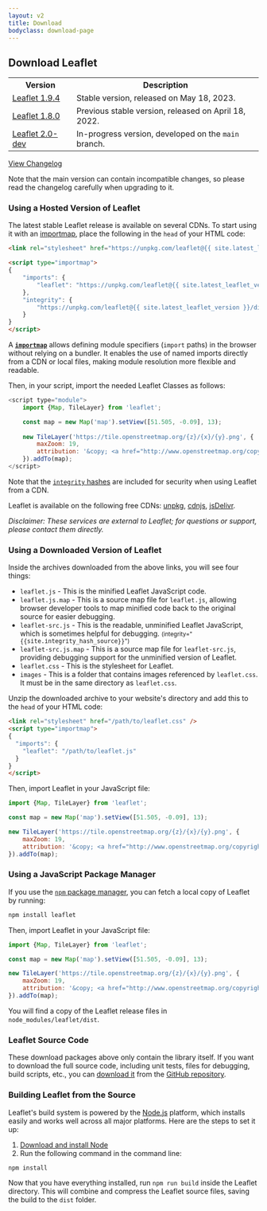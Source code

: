 ```yaml
---
layout: v2
title: Download
bodyclass: download-page
---
```


## Download Leaflet

<table>
	<tr>
		<th>Version</th>
		<th>Description</th>
	</tr>
	<tr>
		<td><a href="https://leafletjs-cdn.s3.amazonaws.com/content/leaflet/v1.9.4/leaflet.zip">Leaflet 1.9.4</a></td>
		<td>Stable version, released on May 18, 2023.</td>
	</tr>
	<tr>
		<td><a href="https://leafletjs-cdn.s3.amazonaws.com/content/leaflet/v1.8.0/leaflet.zip">Leaflet 1.8.0</a></td>
		<td>Previous stable version, released on April 18, 2022.</td>
	</tr>
	<tr>
		<td><a href="https://leafletjs-cdn.s3.amazonaws.com/content/leaflet/main/leaflet.zip">Leaflet 2.0-dev</a></td>
		<td>In-progress version, developed on the <code>main</code> branch.</td>
	</tr>
</table>

[View Changelog](https://github.com/Leaflet/Leaflet/blob/main/CHANGELOG.md)

Note that the main version can contain incompatible changes,
so please read the changelog carefully when upgrading to it.

### Using a Hosted Version of Leaflet

The latest stable Leaflet release is available on several CDNs. To start using it with an [importmap](https://developer.mozilla.org/en-US/docs/Web/HTML/Element/script/type/importmap), place the following in the `head` of your HTML code:

```html
<link rel="stylesheet" href="https://unpkg.com/leaflet@{{ site.latest_leaflet_version }}/dist/leaflet.css" integrity="{{site.integrity_hash_css}}" crossorigin="anonymous" />

<script type="importmap">
{
	"imports": {
		"leaflet": "https://unpkg.com/leaflet@{{ site.latest_leaflet_version }}/dist/leaflet.js"
	},
	"integrity": {
		"https://unpkg.com/leaflet@{{ site.latest_leaflet_version }}/dist/leaflet.js": "{{site.integrity_hash_uglified}}"
	}
}
</script>
```

A [**`importmap`**](https://developer.mozilla.org/en-US/docs/Web/HTML/Element/script/type/importmap) allows defining module specifiers (`import` paths) in the browser without relying on a bundler. It enables the use of named imports directly from a CDN or local files, making module resolution more flexible and readable.


Then, in your script, import the needed Leaflet Classes as follows:

```js
<script type="module">
	import {Map, TileLayer} from 'leaflet';

	const map = new Map('map').setView([51.505, -0.09], 13);
	
	new TileLayer('https://tile.openstreetmap.org/{z}/{x}/{y}.png', {
		maxZoom: 19,
		attribution: '&copy; <a href="http://www.openstreetmap.org/copyright">OpenStreetMap</a>'
	}).addTo(map);
</script>
```

Note that the [`integrity` hashes](https://developer.mozilla.org/en-US/docs/Web/Security/Subresource_Integrity) are included for security when using Leaflet from a CDN.

Leaflet is available on the following free CDNs: [unpkg](https://unpkg.com/leaflet/dist/), [cdnjs](https://cdnjs.com/libraries/leaflet), [jsDelivr](https://www.jsdelivr.com/package/npm/leaflet?path=dist).

_Disclaimer: These services are external to Leaflet; for questions or support, please contact them directly._

### Using a Downloaded Version of Leaflet

Inside the archives downloaded from the above links, you will see four things:

- `leaflet.js` - This is the minified Leaflet JavaScript code.
- `leaflet.js.map` - This is a source map file for `leaflet.js`, allowing browser developer tools to map minified code back to the original source for easier debugging.
- `leaflet-src.js` - This is the readable, unminified Leaflet JavaScript, which is sometimes helpful for debugging. <small>(integrity="<nobr><tt>{{site.integrity_hash_source}}</tt></nobr>")</small>
- `leaflet-src.js.map` - This is a source map file for `leaflet-src.js`, providing debugging support for the unminified version of Leaflet.
- `leaflet.css` - This is the stylesheet for Leaflet.
- `images` - This is a folder that contains images referenced by `leaflet.css`. It must be in the same directory as `leaflet.css`.

Unzip the downloaded archive to your website's directory and add this to the `head` of your HTML code:

```html
<link rel="stylesheet" href="/path/to/leaflet.css" />
<script type="importmap">
{
  "imports": {
    "leaflet": "/path/to/leaflet.js"
  }
}
</script>
```

Then, import Leaflet in your JavaScript file:

```js
import {Map, TileLayer} from 'leaflet';

const map = new Map('map').setView([51.505, -0.09], 13);

new TileLayer('https://tile.openstreetmap.org/{z}/{x}/{y}.png', {
	maxZoom: 19,
	attribution: '&copy; <a href="http://www.openstreetmap.org/copyright">OpenStreetMap</a>'
}).addTo(map);
```

### Using a JavaScript Package Manager

If you use the [`npm` package manager](https://www.npmjs.com/), you can fetch a local copy of Leaflet by running:

```sh
npm install leaflet
```

Then, import Leaflet in your JavaScript file:

```js
import {Map, TileLayer} from 'leaflet';

const map = new Map('map').setView([51.505, -0.09], 13);

new TileLayer('https://tile.openstreetmap.org/{z}/{x}/{y}.png', {
	maxZoom: 19,
	attribution: '&copy; <a href="http://www.openstreetmap.org/copyright">OpenStreetMap</a>'
}).addTo(map);
```

You will find a copy of the Leaflet release files in `node_modules/leaflet/dist`.

### Leaflet Source Code

These download packages above only contain the library itself.
If you want to download the full source code, including unit tests, files for debugging, build scripts, etc.,
you can <a href="https://github.com/Leaflet/Leaflet/releases">download it</a>
from the <a href="https://github.com/Leaflet/Leaflet">GitHub repository</a>.

### Building Leaflet from the Source

Leaflet's build system is powered by the [Node.js](http://nodejs.org) platform,
which installs easily and works well across all major platforms.
Here are the steps to set it up:

1. [Download and install Node](http://nodejs.org)
2. Run the following command in the command line:

```sh
npm install
```

Now that you have everything installed, run `npm run build` inside the Leaflet directory.
This will combine and compress the Leaflet source files, saving the build to the `dist` folder.
